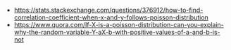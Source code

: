 - https://stats.stackexchange.com/questions/376912/how-to-find-correlation-coefficient-when-x-and-y-follows-poisson-distribution
- https://www.quora.com/If-X-is-a-poisson-distribution-can-you-explain-why-the-random-variable-Y-aX-b-with-positive-values-of-a-and-b-is-not
